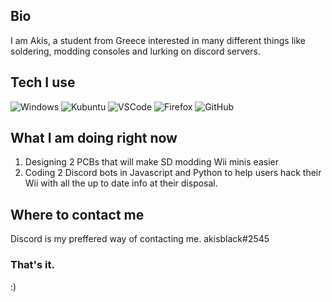 ## Bio

I am Akis, a student from Greece interested in many different things like soldering, modding consoles and lurking on discord servers. 

## Tech I use

![Windows](https://img.shields.io/badge/Windows%2010-20H2-00a4ef?style=for-the-badge&logo=Windows)
![Kubuntu](https://img.shields.io/badge/Kubuntu-20.10-E95420?style=for-the-badge&logo=Ubuntu)
![VSCode](https://img.shields.io/static/v1?label=VSCode&message=User&style=for-the-badge&color=007ACC&logo=Visual-Studio-Code)
![Firefox](https://www.shields.io/badge/Firefox-nightly-FF9500?logo=firefox&style=for-the-badge)
![GitHub](https://img.shields.io/badge/GitHub-akisblack-000000?style=for-the-badge&logo=Github)

## What I am doing right now

1. Designing 2 PCBs that will make SD modding Wii minis easier
2. Coding 2 Discord bots in Javascript and Python to help users hack their Wii with all the up to date info at their disposal.

## Where to contact me

Discord is my preffered way of contacting me. akisblack#2545

### That's it. 

 :)






